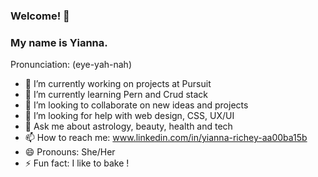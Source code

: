 ### Welcome! 👋

### My name is Yianna.   
Pronunciation: (eye-yah-nah) 


- 🔭 I’m currently working on projects at Pursuit
- 🌱 I’m currently learning Pern and Crud stack 
- 👯 I’m looking to collaborate on new ideas and projects
- 🤔 I’m looking for help with web design, CSS, UX/UI
- 💬 Ask me about astrology, beauty, health and tech
- 📫 How to reach me: www.linkedin.com/in/yianna-richey-aa00ba15b
- 😄 Pronouns: She/Her
- ⚡ Fun fact: I like to bake !
